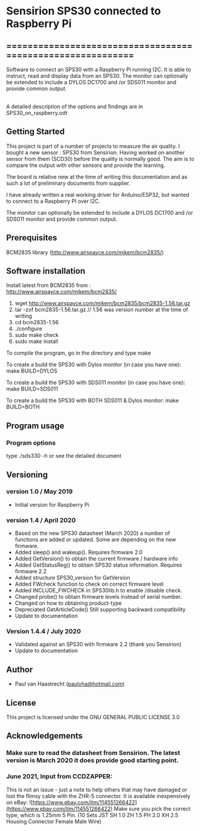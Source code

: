 # Sensirion SPS30 connected to Raspberry Pi

## ===========================================================

Software to connect an SPS30 with a Raspberry Pi running I2C. It is able to instruct,
read and display data from an SPS30. The monitor can optionally be
extended to include a DYLOS DC1700 and /or SDS011 monitor and provide common output.

<br> A detailed description of the options and findings are in SPS30_on_raspberry.odt

## Getting Started
This project is part of a number of projects to measure the air quality.
I bought a new sensor : SPS30 from Sensirion.
Having worked on another sensor from them (SCD30) before the quality is normally good.
The aim is to compare the output with other sensors and provide the learning.

The board is relative new at the time of writing this documentation and
as such a lot of preliminary documents from supplier.

I have already written a real working driver for Arduino/ESP32,
but wanted to connect to a Raspberry PI over I2C.

The monitor can optionally be extended to include a DYLOS DC1700
and /or SDS011 monitor and provide common output.

## Prerequisites
BCM2835 library (http://www.airspayce.com/mikem/bcm2835/)

## Software installation
Install latest from BCM2835 from : http://www.airspayce.com/mikem/bcm2835/

1. wget http://www.airspayce.com/mikem/bcm2835/bcm2835-1.56.tar.gz
2. tar -zxf bcm2835-1.56.tar.gz     // 1.56 was version number at the time of writing
3. cd bcm2835-1.56
4. ./configure
5. sudo make check
6. sudo make install

To compile the program, go in the directory and type
    make

To create a build the SPS30 with Dylos monitor (in case you have one):
    make BUILD=DYLOS

To create a build the SPS30 with SDS011 monitor (in case you have one):
    make BUILD=SDS011

To create a build the SPS30 with BOTH SDS011 & Dylos monitor:
    make BUILD=BOTH

## Program usage
### Program options
type ./sds330 -h or see the detailed document

## Versioning

### version 1.0 / May 2019
 * Initial version for Raspberry Pi

### version 1.4  / April 2020
 * Based on the new SPS30 datasheet (March 2020) a number of functions are added or updated. Some are depending on the new firmware.
 * Added sleep() and wakeup(). Requires firmware 2.0
 * Added GetVersion() to obtain the current firmware / hardware info
 * Added GetStatusReg() to obtain SPS30 status information. Requires firmware 2.2
 * Added structure SPS30_version for GetVersion
 * Added FWcheck function to check on correct firmware level
 * Added INCLUDE_FWCHECK in SPS30lib.h to enable /disable check.
 * Changed probe() to obtain firmware levels instead of serial number.
 * Changed on how to obtaining product-type
 * Depreciated GetArticleCode() Still supporting backward compatibility
 * Update to documentation

### Version 1.4.4 / July 2020
 * Validated against an SPS30 with firmware 2.2 (thank you Sensirion)
 * Update to documentation

## Author
 * Paul van Haastrecht (paulvha@hotmail.com)

## License
This project is licensed under the GNU GENERAL PUBLIC LICENSE 3.0

## Acknowledgements
### Make sure to read the datasheet from Sensirion. The latest version is March 2020 it does provide good starting point.<br>

### June 2021, Input from CCDZAPPER:

This is not an issue - just a note to help others that may have damaged or lost the flimsy cable with the ZHR-5 connector. It is available inexpensively on eBay: ![https://www.ebay.com/itm/114551266422](https://www.ebay.com/itm/114551266422)
Make sure you pick the correct type, which is 1.25mm 5 Pin.
(10 Sets JST SH 1.0 ZH 1.5 PH 2.0 XH 2.5 Housing Connector Female Male Wire)

